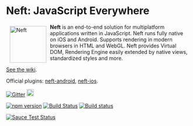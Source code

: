 # Neft: JavaScript Everywhere

<a href="http://www.neft.io"><img src="http://www.neft.io/static/images/neft-white.svg" alt="Neft" width="100" align="left" hspace="10" vspace="6"></a>

**Neft** is an end-to-end solution for multiplatform applications written in JavaScript. Neft runs fully native on iOS and Android. Supports rendering in modern browsers in HTML and WebGL. Neft provides Virtual DOM, Rendering Engine easily extended by native views, standardized styles and more.

[See the wiki](https://github.com/Neft-io/neft/wiki).

Official plugins: [neft-android](https://github.com/Neft-io/neft-android), [neft-ios](https://github.com/Neft-io/neft-ios).

[![Gitter](https://img.shields.io/gitter/room/nwjs/nw.js.svg)](https://gitter.im/Neft-io/neft)
<a href="https://twitter.com/neft_io"><img src="https://g.twimg.com/about/feature-corporate/image/followbutton.png" alt="Twitter" height="20" /></a>

[![npm version](https://badge.fury.io/js/neft.svg)](https://badge.fury.io/js/neft)
[![Build Status](https://travis-ci.org/Neft-io/neft.svg?branch=master)](https://travis-ci.org/Neft-io/neft)
[![Build status](https://ci.appveyor.com/api/projects/status/k3mj31b8406cwflv/branch/master?svg=true)](https://ci.appveyor.com/project/KrysKruk/neft/branch/master)

[![Sauce Test Status](https://saucelabs.com/browser-matrix/kildyt.svg)](https://saucelabs.com/u/kildyt)
